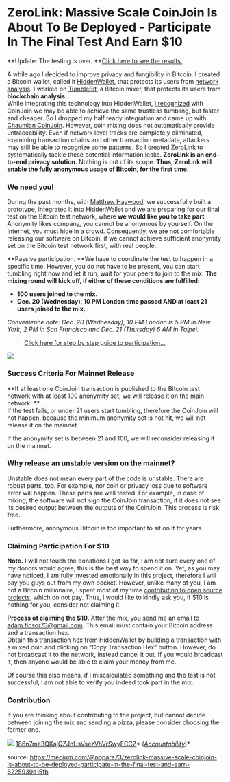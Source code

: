# ZeroLink: Massive Scale CoinJoin Is About To Be Deployed - Participate In The Final Test And Earn $10

**Update: The testing is over. **[Click here to see the
results.](https://medium.com/@nopara73/zerolink-test-aftermath-best-anonymity-set-successfully-achieved-26-general-evaluation-2763fe735c30)

A while ago I decided to improve privacy and fungibility in Bitcoin. I created a
Bitcoin wallet, called it
[HiddenWallet](https://github.com/nopara73/HiddenWallet/), that protects its
users from [network
analysis](https://jonasnick.github.io/blog/2015/02/12/privacy-in-bitcoinj/). I
worked on
[TumbleBit](https://hackernoon.com/understanding-tumblebit-part-1-making-the-case-823d786113f3),
a Bitcoin mixer, that protects its users from **blockchain analysis**.<br> While
integrating this technology into HiddenWallet, [I
recognized](https://medium.com/@nopara73/tumblebit-vs-coinjoin-15e5a7d58e3) with
CoinJoin we may be able to achieve the same trustless tumbling, but faster and
cheaper. So I dropped my half ready integration and came up with [Chaumian
CoinJoin](https://github.com/nopara73/ZeroLink/#ii-chaumian-coinjoin). However,
coin mixing does not automatically provide untraceability. Even if network level
tracks are completely eliminated, examining transaction chains and other
transaction metadata, attackers may still be able to recognize some patterns. So
I created [ZeroLink](https://github.com/nopara73/ZeroLink/) to systematically
tackle these potential information leaks. **ZeroLink is an end-to-end privacy
solution.** Nothing is out of its scope. **Thus, ZeroLink will enable the fully
anonymous usage of Bitcoin, for the first time.**

### We need you!

During the past months, with [Matthew
Haywood](https://medium.com/@wintercooled), we successfully built a prototype,
integrated it into HiddenWallet and we are preparing for our final test on the
Bitcoin test network, where **we would like you to take part**.<br> Anonymity
likes company, you cannot be anonymous by yourself. On the Internet, you must
hide in a crowd. Consequently, we are not comfortable releasing our software on
Bitcoin, if we cannot achieve sufficient anonymity set on the Bitcoin test
network first, with real people.

**Passive participation. **We have to coordinate the test to happen in a
specific time. However, you do not have to be present, you can start tumbling
right now and let it run, wait for your peers to join to the mix. **The mixing
round will kick off, if either of these conditions are fulfilled:**

* **100 users joined to the mix.**
* **Dec. 20 (Wednesday), 10 PM London time passed AND at least 21 users joined to
the mix.**

*Convenience note: Dec. 20 (Wednesday), 10 PM London is 5 PM in New York, 2 PM
in San Francisco and Dec. 21 (Thursday) 6 AM in Taipei.*

> [Click here for step by step guide to
> participation…](https://github.com/nopara73/HiddenWallet/blob/master/HiddenWallet.Documentation/TestingTheZeroLinkMixer.md)

![](https://cdn-images-1.medium.com/max/800/0*szBwzPic2_KXdyJN.)

### Success Criteria For Mainnet Release

**If at least one CoinJoin transaction is published to the Bitcoin test network
with at least 100 anonymity set, we will release it on the main network. **<br>
If the test fails, or under 21 users start tumbling, therefore the CoinJoin will
not happen, because the minimum anonymity set is not hit, we will not release it
on the mainnet.

If the anonymity set is between 21 and 100, we will reconsider releasing it on
the mainnet.

### Why release an unstable version on the mainnet?

Unstable does not mean every part of the code is unstable. There are robust
parts, too. For example, nor coin or privacy loss due to software error will
happen. These parts are well tested. For example, in case of mixing, the
software will not sign the CoinJoin transaction, if it does not see its desired
output between the outputs of the CoinJoin. This process is risk free.

Furthermore, anonymous Bitcoin is too important to sit on it for years.

### Claiming Participation For $10

**Note.** I will not touch the donations I got so far, I am not sure every one
of my donors would agree, this is the best way to spend it on. Yet, as you may
have noticed, I am fully invested emotionally in this project, therefore I will
pay you guys out from my own pocket. However, unlike many of you, I am not a
Bitcoin millionaire, I spent most of my time [contributing to open source
projects](https://github.com/nopara73/), which do not pay. Thus, I would like to
kindly ask you, if $10 is nothing for you, consider not claiming it.

**Process of claiming the $10.** After the mix, you send me an email to
adam.ficsor73@gmail.com. This email must contain your Bitcoin address and a
transaction hex.<br> Obtain this transaction hex from HiddenWallet by building a
transaction with a mixed coin and clicking on “Copy Transaction Hex” button.
However, do not broadcast it to the network, instead cancel it out. If you would
broadcast it, then anyone would be able to claim your money from me.

Of course this also means, if I miscalculated something and the test is not
successful, I am not able to verify you indeed took part in the mix.

### Contribution

If you are thinking about contributing to the project, but cannot decide between
joining the mix and sending a pizza, please consider choosing the former one.

![](https://cdn-images-1.medium.com/max/800/0*Qk_xWE4PCbuat89L.)
<span class="figcaption_hack">[186n7me3QKajQZJnUsVsezVhVrSwyFCCZ](https://www.smartbit.com.au/address/186n7me3QKajQZJnUsVsezVhVrSwyFCCZ)*
(*[Accountability](https://github.com/nopara73/HiddenWallet/blob/master/HiddenWallet.Documentation/DonationsSpentOn.md)*)*</span>

source: https://medium.com/@nopara73/zerolink-massive-scale-coinjoin-is-about-to-be-deployed-participate-in-the-final-test-and-earn-6225939d15fb 
